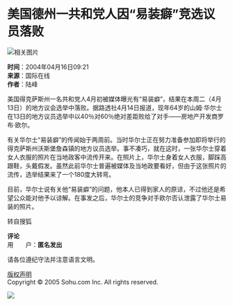 # 美国德州一共和党人因“易装癖”竞选议员落败

![相关图片](https://photo.sohu.com/53/49/Img215304953.jpg)

**时间**：2004年04月16日09:21  
**来源**：国际在线  
**作者**：陆峰  

美国得克萨斯州一名共和党人4月初被媒体曝光有“易装癖”，结果在本周二（4月13日）的地方议会选举中落败。据路透社4月14日报道，现年64岁的山姆·华尔士在13日的地方议员选举中以40％对60％绝对差距败给了对手——房地产开发商罗布·欧尔。

有关华尔士“易装癖”的传闻始于两周前。当时华尔士正在努力准备参加即将举行的得克萨斯州沃斯堡詹森镇的地方议员选举。事不凑巧，就在这时，一张华尔士穿着女人衣服的照片在当地政客中流传开来。在照片上，华尔士身着女人衣服，脚踩高跟鞋，头戴假发。虽然此前华尔士普遍被媒体及当地政要看好，但由于这张照片的流传，选举结果来了一个180度大转弯。

目前，华尔士说有关他“易装癖”的问题，他本人已得到家人的原谅，不过他还是希望公众能对他予以谅解。在事发之后，华尔士的竞争对手欧尔否认泄露了华尔士易装的照片。

转自搜狐

**评论**  
用　　户：**匿名发出**  

请各位遵纪守法并注意语言文明。

[版权声明](https://www.sohu.com/about/copyright.html)  
Copyright © 2005 Sohu.com Inc. All rights reserved. 

![](https://images.sohu.com/ccc.gif)